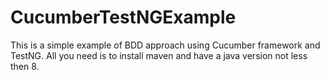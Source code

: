 # CucumberTestNGExample
This is a simple example of BDD approach using Cucumber framework and TestNG.
All you need is to install maven and have a java version not less then 8.
